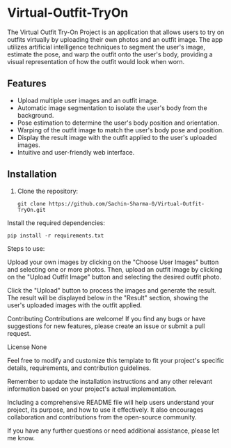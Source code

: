 # Virtual-Outfit-TryOn

The Virtual Outfit Try-On Project is an application that allows users to try on outfits virtually by uploading their own photos and an outfit image. The app utilizes artificial intelligence techniques to segment the user's image, estimate the pose, and warp the outfit onto the user's body, providing a visual representation of how the outfit would look when worn.

## Features

- Upload multiple user images and an outfit image.
- Automatic image segmentation to isolate the user's body from the background.
- Pose estimation to determine the user's body position and orientation.
- Warping of the outfit image to match the user's body pose and position.
- Display the result image with the outfit applied to the user's uploaded images.
- Intuitive and user-friendly web interface.

## Installation

1. Clone the repository:

   ```shell
   git clone https://github.com/Sachin-Sharma-0/Virtual-Outfit-TryOn.git

Install the required dependencies:
   ```shell
   pip install -r requirements.txt
   ```


Steps to use:

Upload your own images by clicking on the "Choose User Images" button and selecting one or more photos. Then, upload an outfit image by clicking on the "Upload Outfit Image" button and selecting the desired outfit photo.

Click the "Upload" button to process the images and generate the result. The result will be displayed below in the "Result" section, showing the user's uploaded images with the outfit applied.


Contributing
Contributions are welcome! If you find any bugs or have suggestions for new features, please create an issue or submit a pull request.

License
None


Feel free to modify and customize this template to fit your project's specific details, requirements, and contribution guidelines.

Remember to update the installation instructions and any other relevant information based on your project's actual implementation.

Including a comprehensive README file will help users understand your project, its purpose, and how to use it effectively. It also encourages collaboration and contributions from the open-source community.

If you have any further questions or need additional assistance, please let me know.
